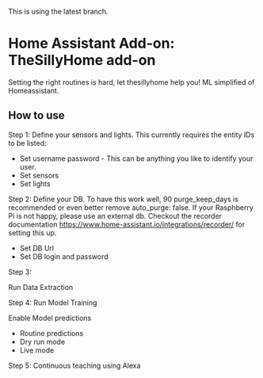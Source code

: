 This is using the latest branch.

# Home Assistant Add-on: TheSillyHome add-on

Setting the right routines is hard, let thesillyhome help you!
ML simplified of Homeassistant.

## How to use

Step 1:
Define your sensors and lights. This currently requires the entity IDs to be listed:

- Set username password - This can be anything you like to identify your user.
- Set sensors
- Set lights

Step 2:
Define your DB. To have this work well, 90 purge_keep_days is recommended or even better remove auto_purge: false.
If your Rasphberry Pi is not happy, please use an external db.
Checkout the recorder documentation https://www.home-assistant.io/integrations/recorder/ for setting this up.

- Set DB Url
- Set DB login and password

Step 3:

Run Data Extraction

Step 4:
Run Model Training

Enable Model predictions

- Routine predictions
- Dry run mode
- Live mode

Step 5:
Continuous teaching using Alexa
